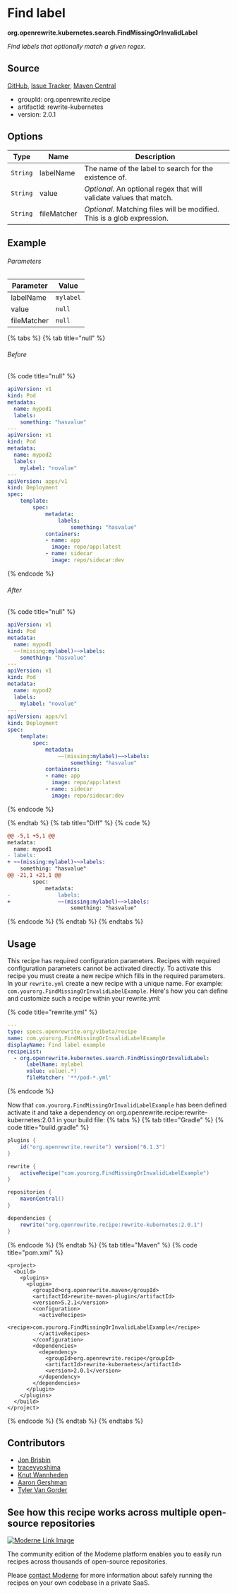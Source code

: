 # Find label

**org.openrewrite.kubernetes.search.FindMissingOrInvalidLabel**

_Find labels that optionally match a given regex._

## Source

[GitHub](https://github.com/openrewrite/rewrite-kubernetes/blob/main/src/main/java/org/openrewrite/kubernetes/search/FindMissingOrInvalidLabel.java), [Issue Tracker](https://github.com/openrewrite/rewrite-kubernetes/issues), [Maven Central](https://central.sonatype.com/artifact/org.openrewrite.recipe/rewrite-kubernetes/2.0.1/jar)

* groupId: org.openrewrite.recipe
* artifactId: rewrite-kubernetes
* version: 2.0.1

## Options

| Type | Name | Description |
| -- | -- | -- |
| `String` | labelName | The name of the label to search for the existence of. |
| `String` | value | *Optional*. An optional regex that will validate values that match. |
| `String` | fileMatcher | *Optional*. Matching files will be modified. This is a glob expression. |

## Example

###### Parameters
| Parameter | Value |
| -- | -- |
|labelName|`mylabel`|
|value|`null`|
|fileMatcher|`null`|


{% tabs %}
{% tab title="null" %}

###### Before
{% code title="null" %}
```yaml
apiVersion: v1
kind: Pod
metadata:
  name: mypod1
  labels:
    something: "hasvalue"
---
apiVersion: v1
kind: Pod
metadata:
  name: mypod2
  labels:
    mylabel: "novalue"
---
apiVersion: apps/v1
kind: Deployment
spec:
    template:
        spec:
            metadata:
                labels:
                    something: "hasvalue"
            containers:
            - name: app
              image: repo/app:latest
            - name: sidecar
              image: repo/sidecar:dev
```
{% endcode %}

###### After
{% code title="null" %}
```yaml
apiVersion: v1
kind: Pod
metadata:
  name: mypod1
  ~~(missing:mylabel)~~>labels:
    something: "hasvalue"
---
apiVersion: v1
kind: Pod
metadata:
  name: mypod2
  labels:
    mylabel: "novalue"
---
apiVersion: apps/v1
kind: Deployment
spec:
    template:
        spec:
            metadata:
                ~~(missing:mylabel)~~>labels:
                    something: "hasvalue"
            containers:
            - name: app
              image: repo/app:latest
            - name: sidecar
              image: repo/sidecar:dev
```
{% endcode %}

{% endtab %}
{% tab title="Diff" %}
{% code %}
```diff
@@ -5,1 +5,1 @@
metadata:
  name: mypod1
- labels:
+ ~~(missing:mylabel)~~>labels:
    something: "hasvalue"
@@ -21,1 +21,1 @@
        spec:
            metadata:
-               labels:
+               ~~(missing:mylabel)~~>labels:
                    something: "hasvalue"
```
{% endcode %}
{% endtab %}
{% endtabs %}


## Usage

This recipe has required configuration parameters. Recipes with required configuration parameters cannot be activated directly. To activate this recipe you must create a new recipe which fills in the required parameters. In your `rewrite.yml` create a new recipe with a unique name. For example: `com.yourorg.FindMissingOrInvalidLabelExample`.
Here's how you can define and customize such a recipe within your rewrite.yml:

{% code title="rewrite.yml" %}
```yaml
---
type: specs.openrewrite.org/v1beta/recipe
name: com.yourorg.FindMissingOrInvalidLabelExample
displayName: Find label example
recipeList:
  - org.openrewrite.kubernetes.search.FindMissingOrInvalidLabel:
      labelName: mylabel
      value: value(.*)
      fileMatcher: '**/pod-*.yml'
```
{% endcode %}

Now that `com.yourorg.FindMissingOrInvalidLabelExample` has been defined activate it and take a dependency on org.openrewrite.recipe:rewrite-kubernetes:2.0.1 in your build file:
{% tabs %}
{% tab title="Gradle" %}
{% code title="build.gradle" %}
```groovy
plugins {
    id("org.openrewrite.rewrite") version("6.1.3")
}

rewrite {
    activeRecipe("com.yourorg.FindMissingOrInvalidLabelExample")
}

repositories {
    mavenCentral()
}

dependencies {
    rewrite("org.openrewrite.recipe:rewrite-kubernetes:2.0.1")
}
```
{% endcode %}
{% endtab %}
{% tab title="Maven" %}
{% code title="pom.xml" %}
```markup
<project>
  <build>
    <plugins>
      <plugin>
        <groupId>org.openrewrite.maven</groupId>
        <artifactId>rewrite-maven-plugin</artifactId>
        <version>5.2.1</version>
        <configuration>
          <activeRecipes>
            <recipe>com.yourorg.FindMissingOrInvalidLabelExample</recipe>
          </activeRecipes>
        </configuration>
        <dependencies>
          <dependency>
            <groupId>org.openrewrite.recipe</groupId>
            <artifactId>rewrite-kubernetes</artifactId>
            <version>2.0.1</version>
          </dependency>
        </dependencies>
      </plugin>
    </plugins>
  </build>
</project>
```
{% endcode %}
{% endtab %}
{% endtabs %}

## Contributors
* [Jon Brisbin](jon@moderne.io)
* [traceyyoshima](tracey.yoshima@gmail.com)
* [Knut Wannheden](knut.wannheden@gmail.com)
* [Aaron Gershman](5619476+aegershman@users.noreply.github.com)
* [Tyler Van Gorder](tkvangorder@users.noreply.github.com)


## See how this recipe works across multiple open-source repositories

[![Moderne Link Image](/.gitbook/assets/ModerneRecipeButton.png)](https://app.moderne.io/recipes/org.openrewrite.kubernetes.search.FindMissingOrInvalidLabel)

The community edition of the Moderne platform enables you to easily run recipes across thousands of open-source repositories.

Please [contact Moderne](https://moderne.io/product) for more information about safely running the recipes on your own codebase in a private SaaS.
